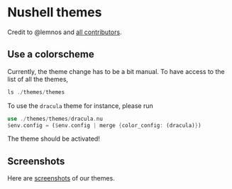 # Nushell themes

Credit to @lemnos and [all contributors](https://github.com/lemnos/theme.sh/blob/master/CREDITS.md).

## Use a colorscheme
Currently, the theme change has to be a bit manual.
To have access to the list of all the themes,
```rust
ls ./themes/themes
```

To use the `dracula` theme for instance, please run
```rust
use ./themes/themes/dracula.nu
$env.config = ($env.config | merge {color_config: (dracula)})
```

The theme should be activated!

## Screenshots

Here are [screenshots](./screenshots/README.md) of our themes.

